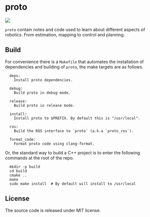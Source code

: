 # proto

<a href="https://github.com/chutsu/proto/actions?query=ci">
  <img src="https://github.com/chutsu/proto/workflows/ci/badge.svg">
</a>

`proto` contain notes and code used to learn about different aspects of
robotics. From estimation, mapping to control and planning.


## Build

For convenience there is a `Makefile` that automates the installation of
dependencies and building of `proto`, the make targets are as follows.

```
  deps:
    Install proto dependencies.

  debug:
    Build proto in debug mode.

  release:
    Build proto in release mode.

  install:
    Install proto to $PREFIX. By default this is "/usr/local".

  ros:
    Build the ROS interface to `proto` (a.k.a `proto_ros`).

  format_code:
    Format proto code using clang-format.
```

Or, the standard way to build a C++ project is to enter the following commands
at the root of the repo.

```
  mkdir -p build
  cd build
  cmake ..
  make
  sudo make install  # By default will install to /usr/local
```

## License

The source code is released under MIT license.
